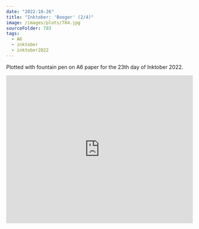 ```yaml
---
date: "2022-10-26"
title: "Inktober: 'Booger' (2/4)"
image: /images/plots/784.jpg
sourceFolder: 783
tags:
  - A6
  - inktober
  - inktober2022
---
```


Plotted with fountain pen on A6 paper for the 23th day of Inktober 2022.

<iframe width="100%" height="400" src="https://www.youtube.com/embed/ycxD2XiNOuE" title="YouTube video player" frameborder="0" allow="accelerometer; autoplay; clipboard-write; encrypted-media; gyroscope; picture-in-picture" allowfullscreen></iframe>
